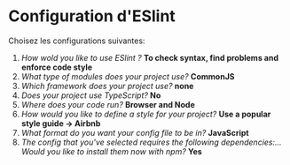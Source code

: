 # Configuration d'ESlint

Choisez les configurations suivantes:

1. _How wold you like to use ESlint ?_ **To check syntax, find problems and enforce code style**
2. _What type of modules does your project use?_ **CommonJS**
3. _Which framework does your project use?_ **none**
4. _Does your project use TypeScript?_ **No**
5. _Where does your code run?_ **Browser and Node**
6. _How would you like to define a style for your project?_ **Use a popular style guide -> Airbnb**
7. _What format do you want your config file to be in?_ **JavaScript**
8. _The config that you've selected requires the following dependencies:... Would you like to install them now with npm?_ **Yes**
